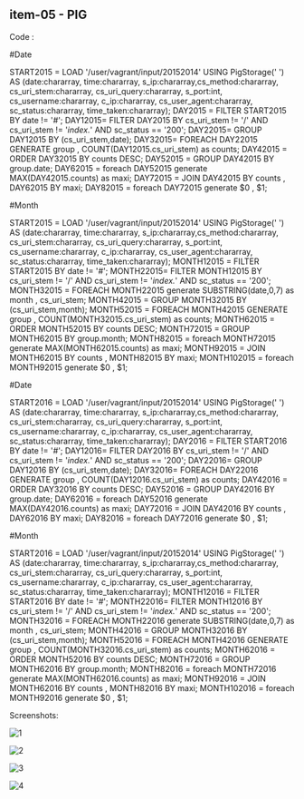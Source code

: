 item-05 - PIG
-------------

Code :

#Date 

START2015 = LOAD '/user/vagrant/input/20152014' USING PigStorage(' ') AS (date:chararray, time:chararray, s_ip:chararray,cs_method:chararray, cs_uri_stem:chararray, cs_uri_query:chararray, s_port:int, cs_username:chararray, c_ip:chararray, cs_user_agent:chararray, sc_status:chararray, time_taken:chararray);
DAY2015 = FILTER START2015 BY date != '*#*';
DAY12015= FILTER DAY2015 BY cs_uri_stem != '/' AND cs_uri_stem != '*index.*' AND sc_status == '200';
DAY22015= GROUP DAY12015 BY  (cs_uri_stem,date);
DAY32015= FOREACH DAY22015 GENERATE group , COUNT(DAY12015.cs_uri_stem) as counts;
DAY42015 = ORDER DAY32015 BY counts DESC;
DAY52015 = GROUP DAY42015 BY group.date;
DAY62015 =  foreach DAY52015 generate  MAX(DAY42015.counts) as maxi;
DAY72015 = JOIN DAY42015 BY counts , DAY62015 BY maxi;
DAY82015 = foreach DAY72015 generate $0 , $1;



#Month


START2015 = LOAD '/user/vagrant/input/20152014' USING PigStorage(' ') AS (date:chararray, time:chararray, s_ip:chararray,cs_method:chararray, cs_uri_stem:chararray, cs_uri_query:chararray, s_port:int, cs_username:chararray, c_ip:chararray, cs_user_agent:chararray, sc_status:chararray, time_taken:chararray);
MONTH12015 = FILTER START2015 BY date != '*#*';
MONTH22015= FILTER MONTH12015 BY cs_uri_stem != '/' AND cs_uri_stem != '*index.*' AND sc_status == '200';
MONTH32015 = FOREACH MONTH22015 generate SUBSTRING(date,0,7) as month , cs_uri_stem;
MONTH42015 = GROUP MONTH32015 BY  (cs_uri_stem,month);
MONTH52015 = FOREACH MONTH42015 GENERATE group , COUNT(MONTH32015.cs_uri_stem) as counts;
MONTH62015 = ORDER MONTH52015  BY counts DESC;
MONTH72015 = GROUP MONTH62015 BY group.month;
MONTH82015 =  foreach MONTH72015 generate  MAX(MONTH62015.counts) as maxi;
MONTH92015 = JOIN MONTH62015 BY counts , MONTH82015 BY maxi;
MONTH102015 = foreach MONTH92015 generate $0 , $1;





#Date 

START2016 = LOAD '/user/vagrant/input/20152014' USING PigStorage(' ') AS (date:chararray, time:chararray, s_ip:chararray,cs_method:chararray, cs_uri_stem:chararray, cs_uri_query:chararray, s_port:int, cs_username:chararray, c_ip:chararray, cs_user_agent:chararray, sc_status:chararray, time_taken:chararray);
DAY2016 = FILTER START2016 BY date != '*#*';
DAY12016= FILTER DAY2016 BY cs_uri_stem != '/' AND cs_uri_stem != '*index.*' AND sc_status == '200';
DAY22016= GROUP DAY12016 BY  (cs_uri_stem,date);
DAY32016= FOREACH DAY22016 GENERATE group , COUNT(DAY12016.cs_uri_stem) as counts;
DAY42016 = ORDER DAY32016 BY counts DESC;
DAY52016 = GROUP DAY42016 BY group.date;
DAY62016 =  foreach DAY52016 generate  MAX(DAY42016.counts) as maxi;
DAY72016 = JOIN DAY42016 BY counts , DAY62016 BY maxi;
DAY82016 = foreach DAY72016 generate $0 , $1;



#Month


START2016 = LOAD '/user/vagrant/input/20152014' USING PigStorage(' ') AS (date:chararray, time:chararray, s_ip:chararray,cs_method:chararray, cs_uri_stem:chararray, cs_uri_query:chararray, s_port:int, cs_username:chararray, c_ip:chararray, cs_user_agent:chararray, sc_status:chararray, time_taken:chararray);
MONTH12016 = FILTER START2016 BY date != '*#*';
MONTH22016= FILTER MONTH12016 BY cs_uri_stem != '/' AND cs_uri_stem != '*index.*' AND sc_status == '200';
MONTH32016 = FOREACH MONTH22016 generate SUBSTRING(date,0,7) as month , cs_uri_stem;
MONTH42016 = GROUP MONTH32016 BY  (cs_uri_stem,month);
MONTH52016 = FOREACH MONTH42016 GENERATE group , COUNT(MONTH32016.cs_uri_stem) as counts;
MONTH62016 = ORDER MONTH52016  BY counts DESC;
MONTH72016 = GROUP MONTH62016 BY group.month;
MONTH82016 =  foreach MONTH72016 generate  MAX(MONTH62016.counts) as maxi;
MONTH92016 = JOIN MONTH62016 BY counts , MONTH82016 BY maxi;
MONTH102016 = foreach MONTH92016 generate $0 , $1;


Screenshots:


![1](https://cloud.githubusercontent.com/assets/17997235/25561165/2c5f8a9e-2d2b-11e7-9e93-27d8cffa16d3.JPG)

![2](https://cloud.githubusercontent.com/assets/17997235/25561162/2c5e4134-2d2b-11e7-99b5-ee174604f369.JPG)

![3](https://cloud.githubusercontent.com/assets/17997235/25561163/2c5f7d6a-2d2b-11e7-9caa-c4671ddf7eba.JPG)

![4](https://cloud.githubusercontent.com/assets/17997235/25561164/2c5f8864-2d2b-11e7-90f3-e360a90f036e.JPG)

